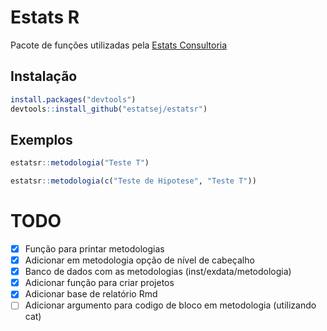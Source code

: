 # Estats R
Pacote de funções utilizadas pela [Estats Consultoria](https://estatsej.wixsite.com/consultoria)

## Instalação
```r
install.packages("devtools")
devtools::install_github("estatsej/estatsr")
```

## Exemplos
```r
estatsr::metodologia("Teste T")
```

```r
estatsr::metodologia(c("Teste de Hipotese", "Teste T"))
```

# TODO

- [X] Função para printar metodologias
- [X] Adicionar em metodologia opção de nível de cabeçalho
- [X] Banco de dados com as metodologias (inst/exdata/metodologia)
- [X] Adicionar função para criar projetos
- [X] Adicionar base de relatório Rmd
- [ ] Adicionar argumento para codigo de bloco em metodologia (utilizando cat)
